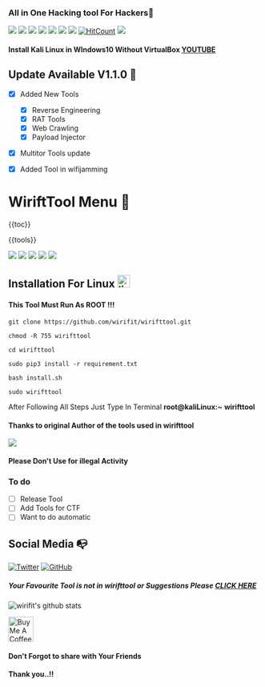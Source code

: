 ### All in One Hacking tool For Hackers🥇
![](https://img.shields.io/github/license/wirifit/wirifttool)
![](https://img.shields.io/github/issues/wirifit/wirifttool)
![](https://img.shields.io/github/issues-closed/wirifit/wirifttool)
![](https://img.shields.io/badge/Python-3-blue)
![](https://img.shields.io/github/forks/wirifit/wirifttool)
![](https://img.shields.io/github/stars/wirifit/wirifttool)
![](https://img.shields.io/github/last-commit/wirifit/wirifttool)
[![HitCount](http://hits.dwyl.com/wirifit/wirifttool.svg)](http://hits.dwyl.com/wirifit/wirifttool)
![](https://img.shields.io/badge/platform-Linux%20%7C%20KaliLinux%20%7C%20ParrotOs-blue)

#### Install Kali Linux in WIndows10 Without VirtualBox [YOUTUBE](https://youtu.be/BsFhpIDcd9I)

## Update Available V1.1.0 🚀 
- [x] Added New Tools 
    - [x] Reverse Engineering
    - [x] RAT Tools
    - [x] Web Crawling 
    - [x] Payload Injector
- [x] Multitor Tools update
- [X] Added Tool in wifijamming


# WiriftTool Menu 🧰
{{toc}}

{{tools}}

![](https://github.com/wirifit/wirifttool/blob/master/images/A00.png)
![](https://github.com/wirifit/wirifttool/blob/master/images/A0.png)
![](https://github.com/wirifit/wirifttool/blob/master/images/A1.png)
![](https://github.com/wirifit/wirifttool/blob/master/images/A2.png)
![](https://github.com/wirifit/wirifttool/blob/master/images/A4.png)

## Installation For Linux <img src="https://konpa.github.io/devicon/devicon.git/icons/linux/linux-original.svg" alt="linux" width="25" height="25"/></p><p align="center">

#### This Tool Must Run As ROOT !!!

    git clone https://github.com/wirifit/wirifttool.git
    
    chmod -R 755 wirifttool  
    
    cd wirifttool
    
    sudo pip3 install -r requirement.txt
    
    bash install.sh
    
    sudo wirifttool

 After Following All Steps Just Type In Terminal **root@kaliLinux:~** **wirifttool**

#### Thanks to original Author of the tools used in wirifttool

<img src ="https://img.shields.io/badge/Important-notice-red" />
<h4>Please Don't Use for illegal Activity</h4>

### To do 
- [ ] Release Tool 
- [ ] Add Tools for CTF
- [ ] Want to do automatic 

## Social Media :mailbox_with_no_mail:
[![Twitter](https://img.shields.io/twitter/url?color=%231DA1F2&label=follow&logo=twitter&logoColor=%231DA1F2&style=flat-square&url=https%3A%2F%2Fwww.reddit.com%2Fuser%2FFatChicken277)](https://twitter.com/_Zinzu07)
[![GitHub](https://img.shields.io/badge/-GitHub-181717?style=flat-square&logo=github&link=https://github.com/wirifit/)](https://github.com/wirifit/)
##### Your Favourite Tool is not in wirifttool or Suggestions Please [CLICK HERE](https://forms.gle/b235JoCKyUq5iM3t8)
![wirifit's github stats](https://github-readme-stats.vercel.app/api?username=wirifit&show_icons=true&title_color=fff&icon_color=79ff97&text_color=9f9f9f&bg_color=151515)

<a href="https://www.buymeacoffee.com/Zinzu" target="_blank"><img src="https://cdn.buymeacoffee.com/buttons/arial-yellow.png" alt="Buy Me A Coffee" style="height: 50px !important;width: 50px !important;"></a>

#### Don't Forgot to share with Your Friends 
#### Thank you..!!
